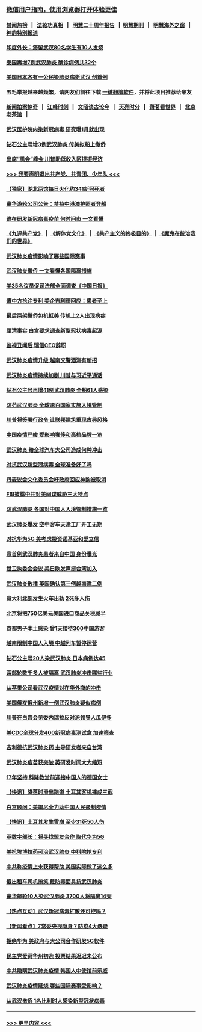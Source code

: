 ### [微信用户指南，使用浏览器打开体验更佳](https://github.com/gfw-breaker/banned-news1/blob/master/indexes/wechat-guide.md?t=0)
#### [禁闻热榜](热点新闻.md?t=0)  &nbsp;&nbsp;|&nbsp;&nbsp; [法轮功真相](https://github.com/gfw-breaker/truth/blob/master/README.md?t=0) &nbsp;&nbsp;|&nbsp;&nbsp; [明慧二十周年报告](https://github.com/gfw-breaker/mh-reports/blob/master/README.md?t=0) &nbsp;&nbsp;|&nbsp;&nbsp;[明慧期刊](https://github.com/gfw-breaker/mh-qikan) &nbsp;&nbsp;|&nbsp;&nbsp; [明慧海外之窗](https://github.com/gfw-breaker/mh-news/blob/master/README.md?t=0) &nbsp;&nbsp;|&nbsp;&nbsp; [神韵特别报道](https://github.com/gfw-breaker/mh-news/blob/master/shenyun.md?t=0)
#### [印度外长：滞留武汉80名学生有10人发烧](../pages/nsc418/n11853821.md?t=02082233) 
#### [泰国再增7例武汉肺炎 确诊病例共32个](../pages/nsc418/n11853808.md?t=02082233) 
#### [美国日本各有一公民染肺炎病逝武汉 创首例](../pages/nsc418/n11853509.md?t=02082233) 
#### 五毛举报越来越频繁，请网友们前往下载 [一键翻墙软件](https://github.com/gfw-breaker/ssr-accounts)，并将此项目推荐给亲友
#### [新闻拍案惊奇](https://github.com/gfw-breaker/banned-news1/blob/master/pages/link4.md) &nbsp;&nbsp;|&nbsp;&nbsp; [江峰时刻](https://github.com/gfw-breaker/banned-news1/blob/master/pages/link4.md) &nbsp;&nbsp;|&nbsp;&nbsp; [文昭谈古论今](https://github.com/gfw-breaker/banned-news1/blob/master/pages/link4.md) &nbsp;&nbsp;|&nbsp;&nbsp; [天亮时分](https://github.com/gfw-breaker/banned-news1/blob/master/pages/link4.md) &nbsp;&nbsp;|&nbsp;&nbsp; [萧茗看世界](https://github.com/gfw-breaker/banned-news1/blob/master/pages/link4.md) &nbsp;&nbsp;|&nbsp;&nbsp; [北京老茶馆](https://github.com/gfw-breaker/banned-news1/blob/master/pages/link4.md) &nbsp;&nbsp;|&nbsp;&nbsp; 
#### [武汉医护院内染新冠病毒 研究曝1月就出现](../pages/nsc418/n11852928.md?t=02082233) 
#### [钻石公主号增3例武汉肺炎 传美拟船上撤侨](../pages/nsc418/n11853240.md?t=02082233) 
#### [出席“机会”峰会 川普助低收入区提振经济](../pages/nsc418/n11853232.md?t=02082233) 
#### [>>> 我要声明退出共产党、共青团、少年队 <<<](https://github.com/begood0513/goodnews/blob/master/quit/letter.md) 
#### [【独家】湖北两馆每日火化约341新冠死者](../pages/nsc418/n11845444.md?t=02082233) 
#### [豪华游轮公司公告：禁持中港澳护照者登船](../pages/nsc418/n11852761.md?t=02082233) 
#### [谁在研发新冠病毒疫苗 何时问市 一文看懂](../pages/nsc418/n11852840.md?t=02082233) 
#### [《九评共产党》](https://github.com/begood0513/9ping.md/blob/master/README.md) &nbsp;|&nbsp; [《解体党文化》](../../../../jtdwh.md/blob/master/README.md)  &nbsp;|&nbsp; [《共产主义的终极目的》](../../../../gczydzjmd.md/blob/master/README.md) &nbsp;|&nbsp; [《魔鬼在统治我们的世界》](../../../../mgztzwmdsj.md/blob/master/README.md) 
#### [武汉肺炎疫情影响了哪些国际赛事](../pages/nsc418/n11852441.md?t=02082233) 
#### [武汉肺炎撤侨 一文看懂各国隔离措施](../pages/nsc418/n11844216.md?t=02082233) 
#### [美35名议员促司法部全面调查《中国日报》](../pages/nsc418/n11852435.md?t=02082233) 
#### [遭中方抢注专利 美企吉利德回应：患者至上](../pages/nsc418/n11852037.md?t=02082233) 
#### [最后两架撤侨包机抵美 传机上2人出现病症](../pages/nsc418/n11852173.md?t=02082233) 
#### [厘清事实 白宫要求调查新型冠状病毒起源](../pages/nsc418/n11852106.md?t=02082233) 
#### [监视丑闻后 瑞信CEO辞职](../pages/nsc418/n11852127.md?t=02082233) 
#### [武汉肺炎疫情升级 越南交警酒测有新招](../pages/nsc418/n11851632.md?t=02082233) 
#### [武汉肺炎疫情持续加剧 川普与习近平通话](../pages/nsc418/n11851613.md?t=02082233) 
#### [钻石公主号再增41例武汉肺炎 全船61人感染](../pages/nsc418/n11850401.md?t=02082233) 
#### [防范武汉肺炎 全球逾百国家实施入境管制](../pages/nsc418/n11850557.md?t=02082233) 
#### [川普将签署行政令 让联邦建筑重现古典风格](../pages/nsc418/n11850654.md?t=02082233) 
#### [中国疫情严峻 受影响奢侈和高档品牌一览](../pages/nsc418/n11850319.md?t=02082233) 
#### [武汉肺炎 给全球汽车大公司造成何种冲击](../pages/nsc418/n11850056.md?t=02082233) 
#### [对抗武汉新型冠病毒 全球准备好了吗](../pages/nsc418/n11850142.md?t=02082233) 
#### [丹麦议会文化委员会吁政府回应神韵被取消](../pages/nsc418/n11849312.md?t=02082233) 
#### [FBI披露中共对美间谍威胁三大特点](../pages/nsc418/n11849700.md?t=02082233) 
#### [防武汉肺炎 各国对中国人入境管制措施一览](../pages/nsc418/n11838726.md?t=02082233) 
#### [武汉肺炎爆发 空中客车天津工厂开工无期](../pages/nsc418/n11849634.md?t=02082233) 
#### [对抗华为5G 美考虑投资诺基亚和爱立信](../pages/nsc418/n11849510.md?t=02082233) 
#### [意首例武汉肺炎患者来自中国 身份曝光](../pages/nsc418/n11849454.md?t=02082233) 
#### [世卫执委会会议 美日欧发声挺台湾加入](../pages/nsc418/n11849433.md?t=02082233) 
#### [武汉肺炎散播 英国确认第三例越南添二例](../pages/nsc418/n11849439.md?t=02082233) 
#### [意大利北部发生火车出轨 2死多人伤](../pages/nsc418/n11848999.md?t=02082233) 
#### [北京将把750亿美元美国进口商品关税减半](../pages/nsc418/n11848896.md?t=02082233) 
#### [京都男子本土感染 曾1天接待300中国游客](../pages/nsc418/n11848641.md?t=02082233) 
#### [越南限制中国人入境 中越列车暂停运营](../pages/nsc418/n11847844.md?t=02082233) 
#### [钻石公主号20人染武汉肺炎 日本病例达45](../pages/nsc418/n11847823.md?t=02082233) 
#### [两邮轮数千多人被隔离 武汉肺炎冲击哪些行业](../pages/nsc418/n11847456.md?t=02082233) 
#### [从苹果公司看武汉疫情对在华外商的冲击](../pages/nsc418/n11847586.md?t=02082233) 
#### [美国俄亥俄州新增一例武汉肺炎疑似病例](../pages/nsc418/n11847714.md?t=02082233) 
#### [川普在白宫会见委内瑞拉反对派领导人瓜伊多](../pages/nsc418/n11847391.md?t=02082233) 
#### [美CDC全球分发400新冠病毒测试盒 加速筛查](../pages/nsc418/n11847260.md?t=02082233) 
#### [吉利德抗武汉肺炎药 主导研发者来自台湾](../pages/nsc418/n11847064.md?t=02082233) 
#### [武汉肺炎疫苗获突破 英研发时间大大缩短](../pages/nsc418/n11846915.md?t=02082233) 
#### [17年坚持 科隆教堂前迎接中国人的德国女士](../pages/nsc418/n11846781.md?t=02082233) 
#### [【快讯】降落时滑出跑道 土耳其客机摔成三截](../pages/nsc418/n11847021.md?t=02082233) 
#### [白宫顾问：美竭尽全力助中国人民遏制疫情](../pages/nsc418/n11846756.md?t=02082233) 
#### [【快讯】土耳其发生雪崩 至少31死50人伤](../pages/nsc418/n11846680.md?t=02082233) 
#### [英数字部长：将寻找盟友合作 取代华为5G](../pages/nsc418/n11846485.md?t=02082233) 
#### [美抗埃博拉药可治武汉肺炎 中科院抢专利](../pages/nsc418/n11846409.md?t=02082233) 
#### [中共称疫情上未获得帮助 美国实际做了这么多](../pages/nsc418/n11846008.md?t=02082233) 
#### [俄出租车司机搞笑 戴防毒面具抗武汉肺炎](../pages/nsc418/n11845703.md?t=02082233) 
#### [豪华邮轮10人染武汉肺炎 3700人将隔离14天](../pages/nsc418/n11845543.md?t=02082233) 
#### [【热点互动】武汉新冠病毒扩散还可控吗？](../pages/nsc418/n11844750.md?t=02082233) 
#### [【新闻看点】7常委央视隐身？防疫4大悬疑](../pages/nsc418/n11844611.md?t=02082233) 
#### [拒绝华为 美政府与大公司合作研发5G软件](../pages/nsc418/n11844625.md?t=02082233) 
#### [民主党爱荷华州初选 投票结果迟迟未公布](../pages/nsc418/n11844207.md?t=02082233) 
#### [中共隐瞒武汉肺炎疫情 韩国人中使馆前示威](../pages/nsc418/n11844084.md?t=02082233) 
#### [武汉肺炎疫情延烧 哪些国际赛事受影响？](../pages/nsc418/n11843958.md?t=02082233) 
#### [从武汉撤侨 1名比利时人感染新型冠状病毒](../pages/nsc418/n11843977.md?t=02082233) 

----
#### [ >>> 更早内容 <<< ](../indexes/nsc418-earlier.md)
